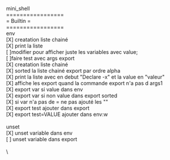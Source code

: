 mini_shell\
=================\
=	Builtin		=\
=================\
env\
	[X] creatation liste chainé\
	[X] print la liste\
	[ ]modifier pour afficher juste les variables avec value;\
	[ ]faire test avec args
export\
	[X] creatation liste chainé\
	[X] sorted la liste chainé export par ordre alpha\
	[X] print la liste avec en debut "Declare -x" et la value en "valeur"\
	[X] affiche les export quand la commande export n'a pas d args1\
	[X] export var si value dans env\
	[X] export var si non value dans export sorted\
	[X] si var n'a pas de = ne pas ajouté les ""\
	[X] export test    ajouter dans export\
	[X] export test=VALUE ajouter dans env:w\
\
unset\
	[X] unset variable dans env\
	[ ] unset variable dans export\
\
\
